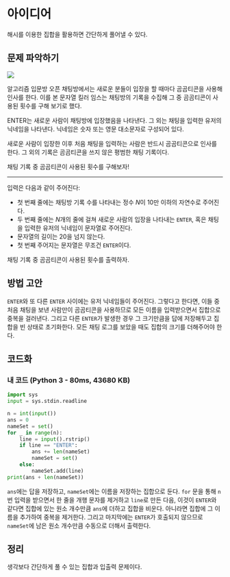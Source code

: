 # 아이디어
해시를 이용한 집합을 활용하면 간단하게 풀어낼 수 있다.

## 문제 파악하기

![](https://velog.velcdn.com/images/aoi-aoba/post/45360916-3174-45f4-b23d-cd1958f2c6b8/image.avif)

알고리즘 입문방 오픈 채팅방에서는 새로운 분들이 입장을 할 때마다 곰곰티콘을 사용해 인사를 한다. 이를 본 문자열 킬러 임스는 채팅방의 기록을 수집해 그 중 곰곰티콘이 사용된 횟수를 구해 보기로 했다.

ENTER는 새로운 사람이 채팅방에 입장했음을 나타낸다. 그 외는 채팅을 입력한 유저의 닉네임을 나타낸다. 닉네임은 숫자 또는 영문 대소문자로 구성되어 있다.

새로운 사람이 입장한 이후 처음 채팅을 입력하는 사람은 반드시 곰곰티콘으로 인사를 한다. 그 외의 기록은 곰곰티콘을 쓰지 않은 평범한 채팅 기록이다.

채팅 기록 중 곰곰티콘이 사용된 횟수를 구해보자!


---

입력은 다음과 같이 주어진다:
- 첫 번째 줄에는 채팅방 기록 수를 나타내는 정수 $N$이 10만 이하의 자연수로 주어진다.
- 두 번째 줄에는 $N$개의 줄에 걸쳐 새로운 사람의 입장을 나타내는 `ENTER`, 혹은 채팅을 입력한 유저의 닉네임이 문자열로 주어진다.
- 문자열의 길이는 20을 넘지 않는다.
- 첫 번째 주어지는 문자열은 무조건 `ENTER`이다.

채팅 기록 중 곰곰티콘이 사용된 횟수를 출력하자.

## 방법 고안
`ENTER`와 또 다른 `ENTER` 사이에는 유저 닉네임들이 주어진다. 그렇다고 한다면, 이들 중 처음 채팅을 보낸 사람만이 곰곰티콘을 사용하므로 모든 이름을 입력받으면서 집합으로 중복을 걸러낸다. 그리고 다른 `ENTER`가 발생한 경우 그 크기만큼을 답에 저장해두고 집합을 빈 상태로 초기화한다. 모든 채팅 로그를 보았을 때도 집합의 크기를 더해주어야 한다.

## 코드화
### 내 코드 (Python 3 - 80ms, 43680 KB)
```python
import sys
input = sys.stdin.readline

n = int(input())
ans = 0
nameSet = set()
for _ in range(n):
    line = input().rstrip()
    if line == "ENTER":
        ans += len(nameSet)
        nameSet = set()
    else:
        nameSet.add(line)
print(ans + len(nameSet))
```

`ans`에는 답을 저장하고, `nameSet`에는 이름을 저장하는 집합으로 둔다. `for` 문을 통해 `n`번 입력을 받으면서 한 줄을 개행 문자를 제거하고 `line`로 만든 다음, 이것이 `ENTER`와 같다면 집합에 있는 원소 개수만큼 `ans`에 더하고 집합을 비운다. 아니라면 집합에 그 이름을 추가하여 중복을 제거한다. 그리고 마지막에는 `ENTER`가 호출되지 않으므로 `nameSet`에 남은 원소 개수만큼 수동으로 더해서 출력한다.

## 정리
생각보다 간단하게 풀 수 있는 집합과 입출력 문제이다.
